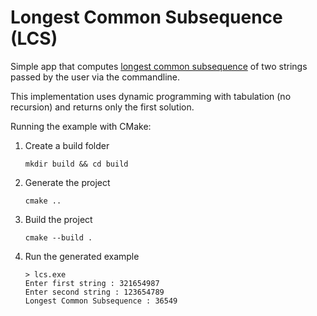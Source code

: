 # Longest Common Subsequence (LCS)

Simple app that computes [longest common subsequence](https://en.wikipedia.org/wiki/Longest_common_subsequence) of two strings passed by the user via the commandline.

This implementation uses dynamic programming with tabulation (no recursion) and returns only the first solution.

Running the example with CMake:

1. Create a build folder
    ```
    mkdir build && cd build
    ```

2. Generate the project
    ```
    cmake ..
    ```

3. Build the project
    ```
    cmake --build .
    ```

4. Run the generated example
    ```
    > lcs.exe
    Enter first string : 321654987
    Enter second string : 123654789
    Longest Common Subsequence : 36549
    ```